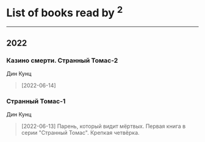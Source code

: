 # List of books read by [](https://plus.google.com/u/0/100097069456712612136/)<sup>2</sup>
---

## 2022

### Казино смерти. Странный Томас-2
Дин Кунц
> [2022-06-14] 


### Странный Томас-1
Дин Кунц
> [2022-06-13] Парень, который видит мёртвых. Первая книга в серии "Странный Томас". Крепкая четвёрка.



